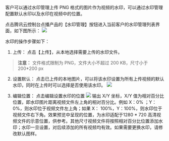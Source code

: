 
客户可以通过水印管理上传 PNG 格式的图片作为视频的水印，可以通过水印管理配置默认水印以及水印在视频中的位置。

点击腾讯云控制台点播产品的【水印管理】按钮进入当前客户的水印管理列表界面，如下图所示：
![](https://mc.qcloudimg.com/static/img/b9bf26cab166e4814145aac84f2055dc/image.png)

水印的操作步骤如下：
1. 上传：
点击【上传】，从本地选择需要上传的水印文件。
>**注意：**
>文件格式限制为 PNG，文件大小不超过 200 KB，尺寸小于 200*200 px

2. 设置默认：
点击已上传的本地图片，可以将该水印设置为所有上传视频的默认水印，同时在上传时可以选择是否使用该水印。
![](https://mc.qcloudimg.com/static/img/3b62edfc1c33cdf1f772cdf51360aeba/image.png)

3. 编辑位置：
点击编辑设置水印的位置
![](https://mc.qcloudimg.com/static/img/15ad8ffab0c17edf2ef4ae84060b6045/image.png)
输出 X/Y 坐标，X/Y 值为相对百分比位置，即水印图片距离视频文件左上角的相对百分比。例如 X：0% ；Y： 0%，则水印位于视频文件左上角；如果 X： 100%，Y：100%，则水印位于视频文件右下角。效果预览中呈现的位置，为水印适配于1280 * 720 高清视频文件的示意位置，供参考。其他尺寸视频文件将按照相对百分比位置添加水印；水印一旦设置，对后续添加的所有视频均有效。如果需要更换水印，请修改默认图样。

